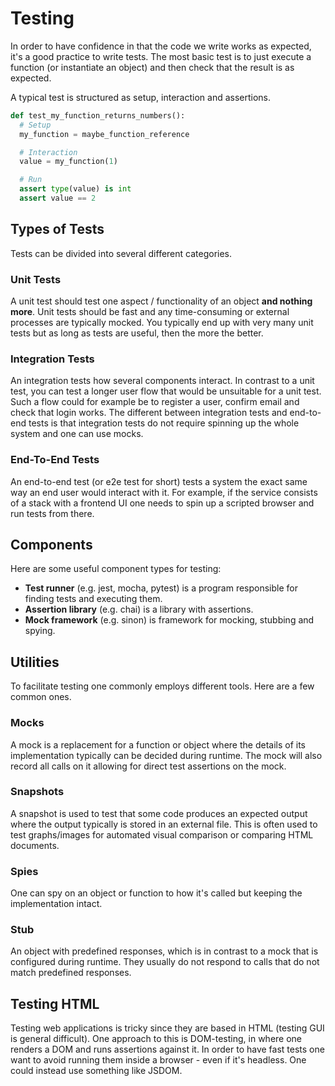# Testing

In order to have confidence in that the code we write works as expected, it's a
good practice to write tests. The most basic test is to just execute a function
(or instantiate an object) and then check that the result is as expected.

A typical test is structured as setup, interaction and assertions.

```py
def test_my_function_returns_numbers():
  # Setup
  my_function = maybe_function_reference

  # Interaction
  value = my_function(1)

  # Run
  assert type(value) is int
  assert value == 2
```

## Types of Tests

Tests can be divided into several different categories.

### Unit Tests

A unit test should test one aspect / functionality of an object **and nothing
more**. Unit tests should be fast and any time-consuming or external processes
are typically mocked. You typically end up with very many unit tests but as long
as tests are useful, then the more the better.

### Integration Tests

An integration tests how several components interact. In contrast to a unit
test, you can test a longer user flow that would be unsuitable for a unit test.
Such a flow could for example be to register a user, confirm email and check
that login works. The different between integration tests and end-to-end tests
is that integration tests do not require spinning up the whole system and one
can use mocks.

### End-To-End Tests

An end-to-end test (or e2e test for short) tests a system the exact same way an
end user would interact with it. For example, if the service consists of a stack
with a frontend UI one needs to spin up a scripted browser and run tests from
there.

## Components

Here are some useful component types for testing:

- **Test runner** (e.g. jest, mocha, pytest) is a program responsible for
  finding tests and executing them.
- **Assertion library** (e.g. chai) is a library with assertions.
- **Mock framework** (e.g. sinon) is framework for mocking, stubbing and spying.

## Utilities

To facilitate testing one commonly employs different tools. Here are a few
common ones.

### Mocks

A mock is a replacement for a function or object where the details of its
implementation typically can be decided during runtime. The mock will also
record all calls on it allowing for direct test assertions on the mock.

### Snapshots

A snapshot is used to test that some code produces an expected output where the
output typically is stored in an external file. This is often used to test
graphs/images for automated visual comparison or comparing HTML documents.

### Spies

One can spy on an object or function to how it's called but keeping the
implementation intact.

### Stub

An object with predefined responses, which is in contrast to a mock that is
configured during runtime. They usually do not respond to calls that do not
match predefined responses.

## Testing HTML

Testing web applications is tricky since they are based in HTML (testing GUI is
general difficult). One approach to this is DOM-testing, in where one renders a
DOM and runs assertions against it. In order to have fast tests one want to
avoid running them inside a browser - even if it's headless. One could instead
use something like JSDOM.
